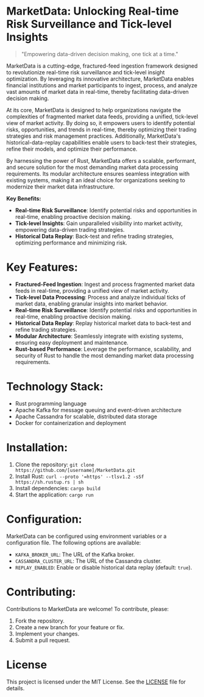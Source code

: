 <!-- MarketData_20250803012509_3634 -->

# MarketData: Unlocking Real-time Risk Surveillance and Tick-level Insights

> "Empowering data-driven decision making, one tick at a time."

MarketData is a cutting-edge, fractured-feed ingestion framework designed to revolutionize real-time risk surveillance and tick-level insight optimization. By leveraging its innovative architecture, MarketData enables financial institutions and market participants to ingest, process, and analyze vast amounts of market data in real-time, thereby facilitating data-driven decision making.

At its core, MarketData is designed to help organizations navigate the complexities of fragmented market data feeds, providing a unified, tick-level view of market activity. By doing so, it empowers users to identify potential risks, opportunities, and trends in real-time, thereby optimizing their trading strategies and risk management practices. Additionally, MarketData's historical-data-replay capabilities enable users to back-test their strategies, refine their models, and optimize their performance.

By harnessing the power of Rust, MarketData offers a scalable, performant, and secure solution for the most demanding market data processing requirements. Its modular architecture ensures seamless integration with existing systems, making it an ideal choice for organizations seeking to modernize their market data infrastructure.

**Key Benefits:**

* **Real-time Risk Surveillance**: Identify potential risks and opportunities in real-time, enabling proactive decision making.
* **Tick-level Insights**: Gain unparalleled visibility into market activity, empowering data-driven trading strategies.
* **Historical Data Replay**: Back-test and refine trading strategies, optimizing performance and minimizing risk.

# Key Features:

* **Fractured-Feed Ingestion**: Ingest and process fragmented market data feeds in real-time, providing a unified view of market activity.
* **Tick-level Data Processing**: Process and analyze individual ticks of market data, enabling granular insights into market behavior.
* **Real-time Risk Surveillance**: Identify potential risks and opportunities in real-time, enabling proactive decision making.
* **Historical Data Replay**: Replay historical market data to back-test and refine trading strategies.
* **Modular Architecture**: Seamlessly integrate with existing systems, ensuring easy deployment and maintenance.
* **Rust-based Performance**: Leverage the performance, scalability, and security of Rust to handle the most demanding market data processing requirements.

# Technology Stack:

* Rust programming language
* Apache Kafka for message queuing and event-driven architecture
* Apache Cassandra for scalable, distributed data storage
* Docker for containerization and deployment

# Installation:

1. Clone the repository: `git clone https://github.com/[username]/MarketData.git`
2. Install Rust: `curl --proto '=https' --tlsv1.2 -sSf https://sh.rustup.rs | sh`
3. Install dependencies: `cargo build`
4. Start the application: `cargo run`

# Configuration:

MarketData can be configured using environment variables or a configuration file. The following options are available:

* `KAFKA_BROKER_URL`: The URL of the Kafka broker.
* `CASSANDRA_CLUSTER_URL`: The URL of the Cassandra cluster.
* `REPLAY_ENABLED`: Enable or disable historical data replay (default: `true`).

# Contributing:

Contributions to MarketData are welcome! To contribute, please:

1. Fork the repository.
2. Create a new branch for your feature or fix.
3. Implement your changes.
4. Submit a pull request.

# License

This project is licensed under the MIT License. See the [LICENSE](https://github.com/[username]/MarketData/blob/main/LICENSE) file for details.